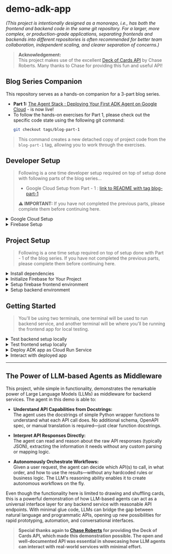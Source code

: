 # demo-adk-app

_(This project is intentionally designed as a monorepo, i.e., has both the frontend and backend code in the same git repository. For a larger, more complex, or production-grade applications, separating frontends and backends into different repositories is often recommended for better team collaboration, independent scaling, and clearer separation of concerns.)_

> **Acknowledgement:**  
> This project makes use of the excellent [Deck of Cards API](https://deckofcardsapi.com/) by Chase Roberts. Many thanks to Chase for providing this fun and useful API!

## Blog Series Companion
This repository serves as a hands-on companion for a 3-part blog series.
*   **Part 1:** [The Agent Stack : Deploying Your First ADK Agent on Google Cloud](https://www.linkedin.com/pulse/agent-stack-deploying-your-first-adk-google-cloud-amit-bhadoria-emvdc) - is now live!
*   To follow the hands-on exercises for Part 1, please check out the specific code state using the following git command:
     ```bash
     git checkout tags/blog-part-1
     ```
> This command creates a new detached copy of project code from the `blog-part-1` tag, allowing you to work through the exercises.

## Developer Setup

> Following is a one time developer setup required on top of setup done with following parts of the blog series...
>
> * Google Cloud Setup from Part - 1 : [link to README with tag blog-part-1](https://github.com/gnulib/demo-adk-app/blob/blog-part-1/README.md)
>
> ⚠️ **IMPORTANT:** If you have not completed the previous parts, please complete them before continuing here.

<details>
<summary>Google Cloud Setup</summary>

**Step 1:** Export environment variables related to project:

```bash
# use same values as previous setup instructions
```

> You can add the above exports into your shell's environment file, e.g. `~/.zshrc`

**Step 2:** Enable the Identity Toolkit APIs in your project:

```bash
gcloud services enable identitytoolkit.googleapis.com
```
> Above is new API for firebase authentication introduced in this part of the blog series, in addition to other APIs that were enabled in the earlier parts of the blog series.

**Step 3:** Create a Cloud Storage bucket for your project:

```bash
gcloud storage buckets create gs://$GOOGLE_ADK_APP_NAME \
    --default-storage-class STANDARD \
    --location $GOOGLE_CLOUD_LOCATION
```

_(If you already have the bucket created earlier, you may get below error and you can ignore it:)_

> ERROR: (gcloud.storage.buckets.create) HTTPError 409: Your previous request to create the named bucket succeeded and you already own it.

**Step 4:** Add necessary roles to service account:

```bash
# use same roles as previous setup instructions
```

**Step 5:** Add necessary secret key access to service account:

```bash
# No secret key access to be added yet.
```

**Step 6:** Verify your configurations:

```bash
gcloud config list # verify gcloud is using correct google cloud account and project

gcloud artifacts repositories list # verify artifact repository exists

gcloud storage buckets list --format="json(name)" # verify that storage bucket for app name exists
```

> Above command will display your current `gcloud` configuration, including the active account and the project, and the default region/zone if you set them. These should match the project and google cloud account you are using for this demo.

</details>

<details>
<summary>Firebase Setup</summary>

> You'll be required to have a firebase project linked to the google cloud project created above, as following...

**Step 1:** Install [Node.js](https://www.nodejs.org/) using [nvm](https://github.com/nvm-sh/nvm/blob/master/README.md) on your development machine:

_(first install nvm)_
```bash
curl -o- https://raw.githubusercontent.com/nvm-sh/nvm/v0.40.3/install.sh | bash
```

_(second, close and reopen new terminal window)_

_(third, install node using nvm)_

```bash
nvm install node
````

_(Installing Node.js automatically installs the `npm` command tools)_

**Step 2:** Install firebase CLI on your development machine:

```bash
npm install -g firebase-tools
```

**Step 3:** Log in to firebase with your CLI:

```bash
# use 'firebase logout' if you are already logged in from a
# different / work account and need to switch to personal account
firebase login
```

>This command will open a browser window asking you to log in with your Google account and grant Firebase CLI the necessary permissions. Once you've successfully logged in, the terminal will confirm that you are authenticated.

**Step 4:** Add firebase to your google cloud project:

```bash
firebase projects:addfirebase $GOOGLE_CLOUD_PROJECT
```

> If you already had firebase added to google cloud project, then might get error, you can ignore that.


**Step 5:** Enable email/password authentication for your firebase project:

1. Go to the [Firebase console](https://console.firebase.google.com/)

1. Select your project created above.

1. On project dashboard, under Build -> Authentication click on “Get started”

1. Select sign-in method, click on Add new provider

1. Select the Native provider “Email/Password”, toggle “Enable” to on, save

**Step 6:** Disable user self creation:
1. Goto “Settings” tab under Authentication

1. Click on “User actions”

1. Deselect “Enable create” checkbox

1. Save

</details>

## Project Setup

> Following is a one time setup required on top of setup done with Part - 1 of the blog series. If you have not completed the previous parts, please complete them before continuing here.

<details>

<summary>Install dependencies</summary>

_Install backend project dependencies:_

```bash
pip install -r backend/requirements.txt
```

_Install frontend project dependencies:_

```bash
(cd frontend;  npm install)
```

> New dependencies may have been added on top of earlier dependencies, hence need to install / update.

</details>

<details>

<summary>Initialize Firebase for Your Project</summary>

**Step 1:** Configure `firebase` to use your google project for frontend:

```bash
(cd frontend; firebase use $GOOGLE_CLOUD_PROJECT)
```

**Step 2:** Initialize hosting for your frontend:

```bash
(cd frontend; firebase init hosting)
```

This command will start an interactive process. Here's how to respond to the prompts:

1. **What do you want to use as your public directory?** This is the most important step for a React app. The build process for React applications (using `create-react-app`) typically outputs the production files into a `build` or `dist` folder. Enter `build` (or `dist` if you are using Vite or a custom setup) and press Enter.

1. **Configure as a single-page application (rewrite all urls to /index.html)?** Type `Yes` (`y`) and press Enter. This is crucial for single-page applications like React apps, ensuring that routing works correctly.

1. **Set up automatic builds and deploys with GitHub?** Type `No` (`n`) unless you specifically want to set up continuous deployment with GitHub Actions at this time. You can always set this up later.

1. **File build/index.html already exists. Overwrite?** Type `No` (`n`). You don't want to overwrite the `index.html` file that is generated during the build process.

After completing these steps, Firebase will create two new files in your project's root directory: `.firebaserc` and `firebase.json`.

* `.firebaserc`: Stores your default Firebase project alias.

* `firebase.json`: Contains the configuration for Firebase services, including Hosting. It will specify your public directory (`build`) and the rewrite rule for single-page applications.

**Step 3:** Create test user for project:

1. Go to the [Firebase console](https://console.firebase.google.com/)

1. Select your project created above.

1. On project dashboard, under Build -> Authentication click on “Users” tab

1. Click on "Add user"

1. Enter email and password for a test user (e.g. `test@example.com` / `secret123`)

> The above test user can have any email/password, save it for using with testing later.

**Step 4:** Create a new web app for your firebase project:

_(first confirm that you don't already have web app)_

```bash
(cd frontend; firebase apps:list)
```

_(if don't have web app already, then create new)_

```bash
(cd frontend; firebase apps:create web)
```

This command will start an interactive process. Here's how to respond to the prompts:

1. **What would you like to call your app?** Use "demo-adk-app-frontend".

> save the app ID from output for use below.

**Step 5:** Store the firebase web app ID and URLs as environment variable:

```bash
export FIREBASE_APP_ID=<<app ID from above>>
export FIREBASE_APP_URLS="$GOOGLE_CLOUD_PROJECT.web.app, $GOOGLE_CLOUD_PROJECT.firebaseapp.com"
```

>TIP: you can add above line to your shell's rc file, e.g. `~/.zshrc` and reload

</details>

<details>

<summary>Setup firebase frontend environment</summary>

**Step 1:** Copy `frontend/.env.example` file as `frontend/.env`

```bash
cp frontend/.env.example frontend/.env
```

**Step 2:** Get firebase web app configuration:

```bash
(cd frontend; firebase apps:sdkconfig WEB $FIREBASE_APP_ID)
```

> output will look something like below:

```js
{
  projectId: "YOUR_FIREBASE_PROJECT_ID",
  appId: "YOUR_FIREBASE_APP_ID",
  storageBucket: "YOUR_FIREBASE_STORAGE_BUCKET",
  apiKey: "YOUR_FIREBASE_API_KEY",
  authDomain: "YOUR_FIREBASE_AUTH_DOMAIN",
  messagingSenderId: "YOUR_FIREBASE_MESSAGING_SENDER_ID"
}
```

**Step 3:** replace the placeholder values in `frontend/.env` file with your actual configuration from above.

> **Important**: Keep your apiKey and other configuration details secure. While the apiKey for web apps is generally considered safe to include in your client-side code (as it only allows access to services you've enabled and configured security rules for), you should never expose sensitive server-side keys.

</details>

<details>

<summary>Setup backend environment</summary>

_create `backend/.env` file for local testing:_

```bash
cat > backend/.env <<'EOF'
export GOOGLE_CLOUD_PROJECT=$GOOGLE_CLOUD_PROJECT
export GOOGLE_CLOUD_LOCATION=$GOOGLE_CLOUD_LOCATION
export GOOGLE_GENAI_USE_VERTEXAI=$GOOGLE_GENAI_USE_VERTEXAI
export APP_NAME=$GOOGLE_ADK_APP_NAME
export PORT=8000
export CORS_ORIGINS="http://localhost:3000, $FIREBASE_APP_URLS"
export IS_TESTING=true
export DECKOFCARDS_URL="https://deckofcardsapi.com/api/deck"
export FIREBASE_KEY_JSON="{}"
export FIREBASE_AUTH_EMULATOR_HOST="127.0.0.1:9099" # port here should be same as configured for auth emulator
EOF
```

</details>

## Getting Started
> You'll be using two terminals, one terminal will be used to run backend service, and another terminal will be where you'll be running the frontend app for local testing.

<details>
<summary>Test backend setup locally</summary>

_In one terminal run the app locally for testing project setup_

```bash
(cd backend; source .env; python main.py)
```

_In another terminal run the test CLI for interacting with the app (use port from above)_

```bash
(cd backend; source .env; python test/cli.py --port 8000)

cli> help

cli> lc # this command lists existing conversations

cli> cc # this command creates a new conversation

cli> join <<conversation id>> # this command joins a conversation
```

> When you interact with the agent, if you get error like `google.genai.errors.ClientError: 403 PERMISSION_DENIED` -- this usually means either VertexAI API has not be enabled in your project, or your current environment is using a different google cloud project. Please make sure that you have completed all the steps mentioned above in "Google Cloud Setup" and are using the correct google project in your environment variables (`GOOGLE_CLOUD_PROJECT`) and with `gcloud` CLI _(check config in `gcloud config list` and `gcloud auth list`)_.

</details>

<details>

<summary>Test frontend setup locally</summary>

1. _Once backend looks good, start frontend to interact with local agent service:_
```bash
(cd frontend; npm run start)
```

1. _(make sure that you have test user created as mentioned in project setup above)_

1. _Interact with the app frontend and confirm connectivity and functionality works as expected._


</details>

<details>

<summary>Deploy ADK app as Cloud Run Service</summary>

> Make sure that you have the following environment variables defined as described in the Google Cloud Setup step above:
> * GOOGLE_ADK_APP_NAME
> * GOOGLE_CLOUD_LOCATION
> * GOOGLE_ADK_APP_REPOSITORY
> * GOOGLE_GENAI_USE_VERTEXAI

_Run the make target to build and deploy the backend:_

```bash
make deploy-backend
```

_Verify the status of cloud run service deployment:_

```bash
make verify-backend
```

</details>

<details>

<summary>Interact with deployed app</summary>

> Use the service URL obtained from `make verify-backend` (look for the `url:` field), or extract it directly using: `gcloud run services describe "$GOOGLE_ADK_APP_NAME-service" --platform managed --region $GOOGLE_CLOUD_LOCATION --format='value(status.url)'`

**Step 1:** run the test CLI for interacting with the app (use url from above)

```bash
(cd backend; source .env; python test/cli.py --host <<url>>)

cli> help

cli> lc # this command lists existing conversations

cli> cc # this command creates a new conversation

cli> join <<conversation id>> # this command joins a conversation
```

**Step 2:** Converse with the agent to draw some cards from a deck, e.g.:

```bash
cli@<<conversation id>> draw me 2 cards from a new deck
```

```bash
cli@<<conversation id>> ok, add these drawn cards to a new pile John
```

```bash
cli@<<conversation id>> draw 2 more cards and add them to pile Jane
```

```bash
cli@<<conversation id>> ok, who has bigger hand, John or Jane? use simple card comparison, all colors are same, but cards have weight according to their number.
```

</details>

---

## The Power of LLM-based Agents as Middleware

This project, while simple in functionality, demonstrates the remarkable power of Large Language Models (LLMs) as middleware for backend services. The agent in this demo is able to:

- **Understand API Capabilities from Docstrings:**  
  The agent uses the docstrings of simple Python wrapper functions to understand what each API call does. No additional schema, OpenAPI spec, or manual translation is required—just clear function docstrings.

- **Interpret API Responses Directly:**  
  The agent can read and reason about the raw API responses (typically JSON), extracting the information it needs without any custom parsing or mapping logic.

- **Autonomously Orchestrate Workflows:**  
  Given a user request, the agent can decide which API(s) to call, in what order, and how to use the results—without any hardcoded rules or business logic. The LLM's reasoning ability enables it to create autonomous workflows on the fly.

Even though the functionality here is limited to drawing and shuffling cards, this is a powerful demonstration of how LLM-based agents can act as a universal interface layer for any backend service with reasonable API endpoints. With minimal glue code, LLMs can bridge the gap between natural language and programmatic APIs, opening up new possibilities for rapid prototyping, automation, and conversational interfaces.

> **Special thanks again to [Chase Roberts](https://deckofcardsapi.com/) for providing the Deck of Cards API, which made this demonstration possible. The open and well-documented API was essential in showcasing how LLM agents can interact with real-world services with minimal effort.**
